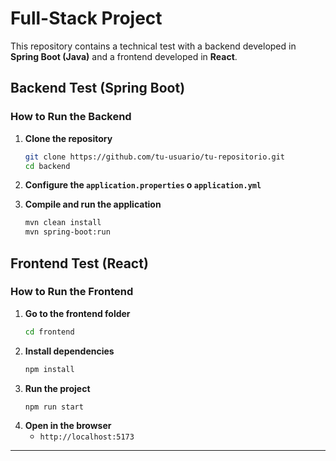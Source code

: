 # Full-Stack Project

This repository contains a technical test with a backend developed in **Spring Boot (Java)** and a frontend developed in **React**.


## Backend Test (Spring Boot)

### How to Run the Backend
1. **Clone the repository**
   ```bash
   git clone https://github.com/tu-usuario/tu-repositorio.git
   cd backend
   ```
2. **Configure the `application.properties` o `application.yml`**

3. **Compile and run the application**
   ```bash
   mvn clean install
   mvn spring-boot:run
   ```

## Frontend Test (React)

### How to Run the Frontend
1. **Go to the frontend folder**
   ```bash
   cd frontend
   ```
2. **Install dependencies**
   ```bash
   npm install
   ```
3. **Run the project**
   ```bash
   npm run start
   ```
4. **Open in the browser**
   - `http://localhost:5173`

---

